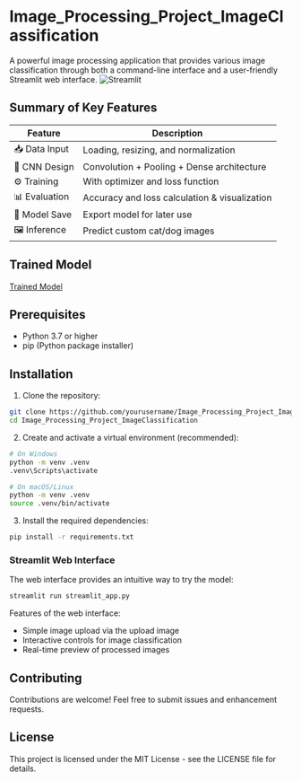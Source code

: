 # Image_Processing_Project_ImageClassification
A powerful image processing application that provides various image classification through both a command-line interface and a user-friendly Streamlit web interface.
![Streamlit](https://cdn.discordapp.com/attachments/1371692177020813342/1371712784105996449/image.png?ex=68242294&is=6822d114&hm=aef23a6e9f8f0962fcd38a9d3d3b35558a81da4b3f5229f140dfb953eac33309&)

## Summary of Key Features

| Feature        | Description                                  |
|----------------|----------------------------------------------|
| 📥 Data Input   | Loading, resizing, and normalization         |
| 🧠 CNN Design   | Convolution + Pooling + Dense architecture   |
| ⚙️ Training     | With optimizer and loss function              |
| 📊 Evaluation   | Accuracy and loss calculation & visualization|
| 💾 Model Save  | Export model for later use                   |
| 🖼️ Inference   | Predict custom cat/dog images                |


## Trained Model
[Trained Model]([link](https://drive.google.com/drive/folders/1uxCWBJalVoGmwLO-vnbkratjdaHIMxB8?usp=drive_link))


## Prerequisites
- Python 3.7 or higher
- pip (Python package installer)

## Installation

1. Clone the repository:
```bash
git clone https://github.com/yourusername/Image_Processing_Project_ImageClassification.git
cd Image_Processing_Project_ImageClassification

```

2. Create and activate a virtual environment (recommended):
```bash
# On Windows
python -m venv .venv
.venv\Scripts\activate

# On macOS/Linux
python -m venv .venv
source .venv/bin/activate
```

3. Install the required dependencies:
```bash
pip install -r requirements.txt
```

### Streamlit Web Interface

The web interface provides an intuitive way to try the model:

```bash
streamlit run streamlit_app.py
```

Features of the web interface:
- Simple image upload via the upload image
- Interactive controls for image classification
- Real-time preview of processed images

## Contributing

Contributions are welcome! Feel free to submit issues and enhancement requests.

## License

This project is licensed under the MIT License - see the LICENSE file for details.

